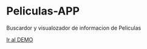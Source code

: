 # Peliculas-APP
Buscardor y visualozador de informacion de Peliculas


[Ir al DEMO](https://alexanderdevelop.github.io/Peliculas-APP/)
